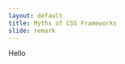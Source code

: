 ```yaml
---
layout: default
title: Myths of CSS Frameworks
slide: remark
---
```


<script>
var slideshow = remark.create({sourceUrl: 'README.md'})
</script>
<p>Hello
